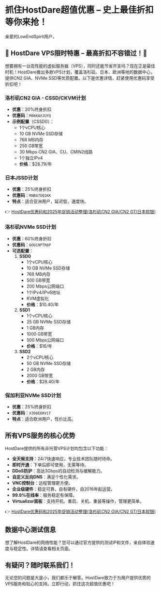# 抓住HostDare超值优惠 – 史上最佳折扣等你来抢！

亲爱的LowEndSpirit用户，

## 🌟 HostDare VPS限时特惠 – 最高折扣不容错过！🌟

想要拥有一台高性能的虚拟服务器（VPS），同时还能节省开支吗？现在正是最佳时机！HostDare推出多款VPS计划，覆盖洛杉矶、日本、欧洲等地的数据中心，提供CN2 GIA、NVMe SSD等优质配置。以下是优惠详情，赶紧使用优惠码享受折扣吧！

### 洛杉矶CN2 GIA - CSSD/CKVM计划  
- **优惠**：20%终身折扣  
- **优惠码**：`M86KAXJUYQ`  
- **示例配置**（CSSD0）：  
  - 1个vCPU核心  
  - 10 GB NVMe SSD存储  
  - 768 MB内存  
  - 250 GB带宽  
  - 30 Mbps CN2 GIA、CU、CMIN2线路  
  - 1个独立IPv4  
  - **价格**：$28.79/年  

### 日本JSSD计划  
- **优惠**：25%终身折扣  
- **优惠码**：`RNB47OQ1KK`  
- **特点**：适合亚洲用户，延迟低，速度快。  

👉 [HostDare优惠码和2025年促销活动整理(洛杉矶CN2 GIA/CN2 GT/日本软银)](https://bit.ly/hostdare)

### 洛杉矶NVMe SSD计划  
- **优惠**：60%终身折扣  
- **优惠码**：`6OU19PTR6P`  
- **可选配置**：  
  1. **SSD0**  
     - 1个vCPU核心  
     - 10 GB NVMe SSD存储  
     - 768 MB内存  
     - 500 GB带宽  
     - 200 Mbps公网端口  
     - 1个IPv4/IPv6地址  
     - KVM虚拟化  
     - **价格**：$10.40/年  
  2. **SSD1**  
     - 1个vCPU核心  
     - 25 GB NVMe SSD存储  
     - 1 GB内存  
     - 1000 GB带宽  
     - 500 Mbps公网端口  
     - **价格**：$16/年  
  3. **SSD2**  
     - 2个vCPU核心  
     - 50 GB NVMe SSD存储  
     - 2 GB内存  
     - 2000 GB带宽  
     - **价格**：$28.40/年  

### 保加利亚NVMe SSD计划  
- **优惠**：25%终身折扣  
- **优惠码**：`X3O8E6RV1T`  
- **特点**：适合欧洲用户，性价比高。  

## 所有VPS服务的核心优势  
HostDare提供的所有非托管VPS计划均包含以下功能：  
- **全天候支持**：24/7快速响应，专业技术团队随时待命。  
- **即时开通**：下单后即可使用，无需等待。  
- **DDoS防护**：高达3Gbps的自动检测与缓解能力。  
- **自定义反向DNS**：满足个性化需求。  
- **VNC控制台**：远程管理更方便。  
- **企业级硬件**：稳定可靠，自有硬件，自2016年起运营。  
- **99.9%在线率**：服务稳定有保障。  
- **Virtualizor面板**：支持开机、重启、关机、重装等操作，管理更简单。  

👉 [HostDare优惠码和2025年促销活动整理(洛杉矶CN2 GIA/CN2 GT/日本软银)](https://bit.ly/hostdare)

## 数据中心测试信息  
想了解HostDare的网络性能？您可以通过官方提供的测试IP和文件，亲自体验速度与稳定性。详情请查看相关页面。

## 有疑问？随时联系我们！  
无论您的问题是大是小，我们都乐于解答。HostDare致力于为用户提供优质的VPS服务和贴心的支持。立即行动，抓住这次超值优惠吧！